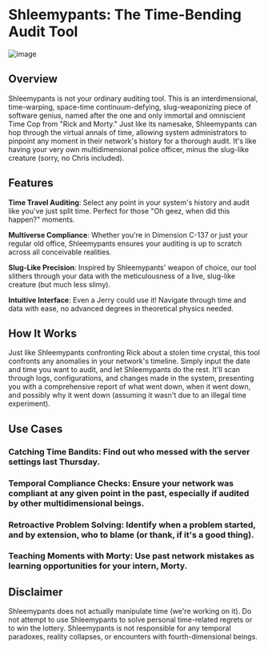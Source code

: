 # Shleemypants: The Time-Bending Audit Tool

![image](https://github.com/p3ta00/shleemypants/assets/128841823/e841f0e3-fc87-4164-a790-0d0f9d3f24e1)

## Overview
Shleemypants is not your ordinary auditing tool. This is an interdimensional, time-warping, space-time continuum-defying, slug-weaponizing piece of software genius, named after the one and only immortal and omniscient Time Cop from "Rick and Morty." Just like its namesake, Shleemypants can hop through the virtual annals of time, allowing system administrators to pinpoint any moment in their network's history for a thorough audit. It's like having your very own multidimensional police officer, minus the slug-like creature (sorry, no Chris included).

## Features
**Time Travel Auditing**: Select any point in your system's history and audit like you've just split time. Perfect for those "Oh geez, when did this happen?" moments.

**Multiverse Compliance**: Whether you're in Dimension C-137 or just your regular old office, Shleemypants ensures your auditing is up to scratch across all conceivable realities.

**Slug-Like Precision**: Inspired by Shleemypants' weapon of choice, our tool slithers through your data with the meticulousness of a live, slug-like creature (but much less slimy).

**Intuitive Interface**: Even a Jerry could use it! Navigate through time and data with ease, no advanced degrees in theoretical physics needed.

## How It Works
Just like Shleemypants confronting Rick about a stolen time crystal, this tool confronts any anomalies in your network's timeline. Simply input the date and time you want to audit, and let Shleemypants do the rest. It'll scan through logs, configurations, and changes made in the system, presenting you with a comprehensive report of what went down, when it went down, and possibly why it went down (assuming it wasn't due to an illegal time experiment).

## Use Cases
### Catching Time Bandits: Find out who messed with the server settings last Thursday.
### Temporal Compliance Checks: Ensure your network was compliant at any given point in the past, especially if audited by other multidimensional beings.
### Retroactive Problem Solving: Identify when a problem started, and by extension, who to blame (or thank, if it's a good thing).
### Teaching Moments with Morty: Use past network mistakes as learning opportunities for your intern, Morty.

## Disclaimer
Shleemypants does not actually manipulate time (we're working on it). Do not attempt to use Shleemypants to solve personal time-related regrets or to win the lottery. Shleemypants is not responsible for any temporal paradoxes, reality collapses, or encounters with fourth-dimensional beings.

